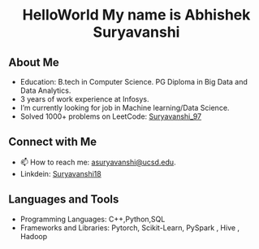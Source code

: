 # <p align="center">HelloWorld My name is Abhishek Suryavanshi</p>

## About Me
- Education: B.tech in Computer Science. PG Diploma in Big Data and Data Analytics.
- 3 years of work experience at Infosys.
- I’m currently looking for job in Machine learning/Data Science.
- Solved 1000+ problems on LeetCode: [Suryavanshi_97](https://leetcode.com/Suryavanshi_97/)


## Connect with Me
- 📫 How to reach me: asuryavanshi@ucsd.edu.
- Linkdein: [Suryavanshi18](https://www.linkedin.com/in/suryavanshi18/)

## Languages and Tools
- Programming Languages: C++,Python,SQL
- Frameworks and Libraries: Pytorch, Scikit-Learn, PySpark , Hive , Hadoop
